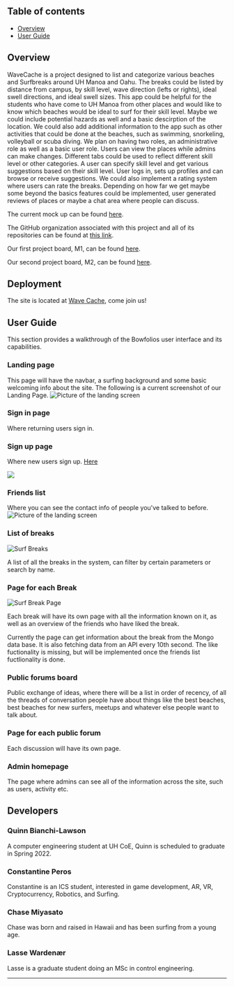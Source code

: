 ## Table of contents

* [Overview](#overview)
* [User Guide](#user-guide)

## Overview

WaveCache is a project designed to list and categorize various beaches and Surfbreaks around UH Manoa and Oahu.  The breaks could be listed by distance from campus, by skill level, wave direction (lefts or rights), ideal swell directions, and ideal swell sizes.  This app could be helpful for the students who have come to UH Manoa from other places and would like to know which beaches would be ideal to surf for their skill level.  Maybe we could include potential hazards as well and a basic descirption of the location.  We could also add additional information to the app such as other activities that could be done at the beaches, such as swimming, snorkeling, volleyball or scuba diving.  We plan on having two roles, an administrative role as well as a basic user role.  Users can view the places while admins can make changes.  Different tabs could be used to reflect different skill level or other categories.  A user can specify skill level and get various suggestions based on their skill level.  User logs in, sets up profiles and can browse or receive suggestions.  We could also implement a rating system where users can rate the breaks.  Depending on how far we get maybe some beyond the basics features could be implemented, user generated reviews of places or maybe a chat area where people can discuss.

The current mock up can be found <a href="https://studntnu-my.sharepoint.com/:b:/g/personal/lassetw_ntnu_no/ER4MvZZXC5VJkEwnQwLg744BxYV8sqoXK-FxqbB4tIq1rw?e=dQj4tf">here</a>.

The GitHub organization associated with this project and all of its repositories can be found at <a href="https://github.com/wavecache">this link</a>.

Our first project board, M1, can be found <a href="https://github.com/wavecache/sharkbreaks/projects/1">here</a>.
  
Our second project board, M2, can be found <a href="https://github.com/wavecache/sharkbreaks/projects/2">here</a>.

## Deployment

The site is located at <a href="http://www.wavecache.surf/#/">Wave Cache</a>, come join us! 

## User Guide

This section provides a walkthrough of the Bowfolios user interface and its capabilities.


### Landing page

This page will have the navbar, a surfing background and some basic welcoming info about the site.
The following is a current screenshot of our Landing Page.
![Picture of the landing screen](/Images/LandingPage11-18.png)


### Sign in page

Where returning users sign in.


### Sign up page

Where new users sign up.
<a href="http://www.wavecache.surf/#/signup">Here</a>

<img src="/Images/Register.JPG">



### Friends list

Where you can see the contact info of people you've talked to before.
![Picture of the landing screen](/Images/friendsPage11-18.png)


### List of breaks

![Surf Breaks](/Images/SurfBreaks.png)

A list of all the breaks in the system, can filter by certain parameters or search by name.


### Page for each Break


![Surf Break Page](/Images/surfBreakPage.png)

Each break will have its own page with all the information known on it, as well as an overview of the friends who have liked the break.

Currently the page can get information about the break from the Mongo data base. It is also fetching data from an API every 10th second. The like fuctionality is missing, but will be implemented once the friends list fuctlionality is done. 


### Public forums board

Public exchange of ideas, where there will be a list in order of recency, of all the threads of conversation people have about things like the best beaches, best beaches for new surfers, meetups and whatever else people want to talk about.


### Page for each public forum

Each discussion will have its own page.


### Admin homepage

The page where admins can see all of the information across the site, such as users, activity etc.

## Developers

### Quinn Bianchi-Lawson

A computer engineering student at UH CoE, Quinn is scheduled to graduate in Spring 2022.

### Constantine Peros

Constantine is an ICS student, interested in game development, AR, VR, Cryptocurrency, Robotics, and Surfing.

### Chase Miyasato

Chase was born and raised in Hawaii and has been surfing from a young age.

### Lasse Wardenær

Lasse is a graduate student doing an MSc in control engineering.

-----
